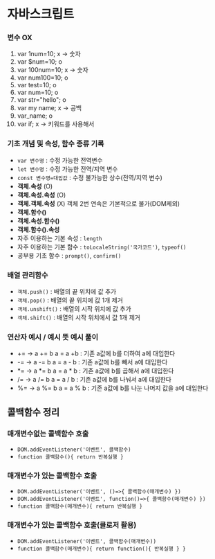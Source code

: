 # 자바스크립트
### 변수 OX
1. var 1num=10; x -> 숫자
2. var $num=10; o 
3. var 100num=10; x -> 숫자
4. var num100=10; o
5. var test=10; o
6. var num=10; o
7. var str="hello"; o
8. var my name; x -> 공백
9. var_name; o
10. var if; x -> 키워드를 사용해서
### 기초 개념 및 속성, 함수 종류 기록
* `var 변수명` : 수정 가능한 전역변수
* `let 변수명` : 수정 가능한 전역/지역 변수
* `const 변수명=대입값` : 수정 불가능한 상수(전역/지역 변수)
* **객체.속성** (O)
* **객체.속성.속성** (O)
* **객체.객체.속성** (X) 객체 2번 연속은 기본적으로 불가(DOM제외)
* **객체.함수()**
* **객체.속성.함수()**
* **객체.함수().속성**
* 자주 이용하는 기본 속성 : `length`
* 자주 이용하는 기본 함수 : `toLocaleString('국가코드')`, `typeof()`
* 공부용 기초 함수 : `prompt()`, `confirm()`
### **배열** 관리함수
* `객체.push()` : 배열의 끝 위치에 값 추가
* `객체.pop()` : 배열의 끝 위치에 값 1개 제거
* `객체.unshift()` : 배열의 시작 위치에 값 추가
* `객체.shift()` : 배열의 시작 위치에서 값 1개 제거
### 연산자	예시 / 예시 뜻	예시 풀이
* += -> a += b	a = a  +b : 기존 a값에 b를 더하여 a에 대입한다
* -= -> a -= b	a = a - b : 기존 a값에 b를 빼서 a에 대입한다
* *= -> a *= b	a = a * b : 기존 a값에 b를 곱해서 a에 대입한다
* /= -> a /= b	a = a / b : 기존 a값에 b를 나눠서 a에 대입한다
* %= -> a %= b	a = a % b : 기존 a값에 b를 나눈 나머지 값을 a에 대입한다
## 콜백함수 정리
### 매개변수없는 콜백함수 호출
* `DOM.addEventListener('이벤트', 콜백함수)`
* `function 콜백함수(){ return 반복실행 }`

### 매개변수가 있는 콜백함수 호출
* `DOM.addEventListener('이벤트', ()=>{ 콜백함수(매개변수) })`
* `DOM.addEventListener('이벤트', function()=>{ 콜백함수(매개변수) })`
* `function 콜백함수(매개변수){ return 반복실행 }`

### 매개변수가 있는 콜백함수 호출(클로저 활용)
* `DOM.addEventListener('이벤트', 콜백함수(매개변수))`
* `function 콜백함수(매개변수){ return function(){ 반복실행 } }`


